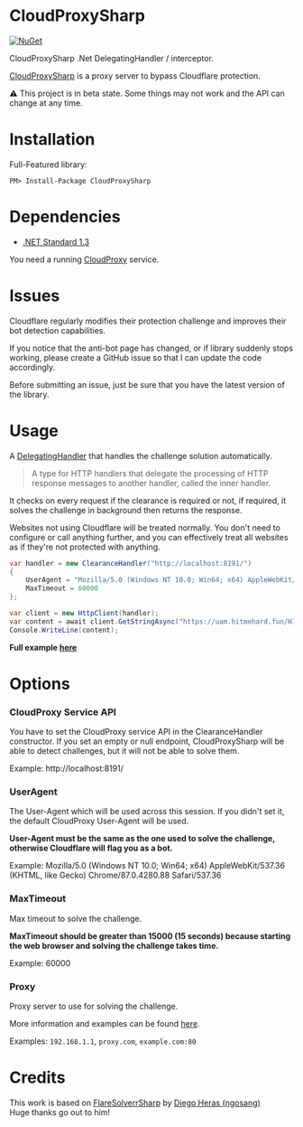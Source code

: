 CloudProxySharp
==================
[![NuGet](https://img.shields.io/nuget/v/CloudProxySharp.svg?maxAge=60)](https://www.nuget.org/packages/CloudProxySharp)

CloudProxySharp .Net DelegatingHandler / interceptor.

[CloudProxySharp](https://github.com/JBou/CloudProxySharp) is a proxy server to bypass Cloudflare protection.

:warning: This project is in beta state. Some things may not work and the API can change at any time.

# Installation
Full-Featured library:

`PM> Install-Package CloudProxySharp`

# Dependencies
- [.NET Standard 1.3](https://github.com/dotnet/standard/blob/master/docs/versions/netstandard1.3.md)

You need a running [CloudProxy](https://github.com/NoahCardoza/CloudProxy) service.

# Issues
Cloudflare regularly modifies their protection challenge and improves their bot detection capabilities.

If you notice that the anti-bot page has changed, or if library suddenly stops working, please create a GitHub issue so that I can
update the code accordingly.

Before submitting an issue, just be sure that you have the latest version of the library.

# Usage

A [DelegatingHandler](https://docs.microsoft.com/en-us/dotnet/api/system.net.http.delegatinghandler?view=netstandard-1.3) that
handles the challenge solution automatically.

> A type for HTTP handlers that delegate the processing of HTTP response messages to another handler, called the inner handler.

It checks on every request if the clearance is required or not, if required, it solves the challenge in background then returns the response.

Websites not using Cloudflare will be treated normally. You don't need to configure or call anything further, and you can effectively treat
all websites as if they're not protected with anything.

```csharp
var handler = new ClearanceHandler("http://localhost:8191/")
{
    UserAgent = "Mozilla/5.0 (Windows NT 10.0; Win64; x64) AppleWebKit/537.36 (KHTML, like Gecko) Chrome/87.0.4280.88 Safari/537.36",
    MaxTimeout = 60000
};

var client = new HttpClient(handler);
var content = await client.GetStringAsync("https://uam.hitmehard.fun/HIT");
Console.WriteLine(content);
```

**Full example [here](https://github.com/JBou/CloudProxySharp/tree/master/sample/CloudProxySharp.Sample)**

# Options
### CloudProxy Service API
You have to set the CloudProxy service API in the ClearanceHandler constructor. If you set an empty or null endpoint,
CloudProxySharp will be able to detect challenges, but it will not be able to solve them.

Example: http://localhost:8191/

### UserAgent
The User-Agent which will be used across this session. If you didn't set it, the default CloudProxy User-Agent will be used.

**User-Agent must be the same as the one used to solve the challenge, otherwise Cloudflare will flag you as a bot.**

Example: Mozilla/5.0 (Windows NT 10.0; Win64; x64) AppleWebKit/537.36 (KHTML, like Gecko) Chrome/87.0.4280.88 Safari/537.36

### MaxTimeout
Max timeout to solve the challenge.

**MaxTimeout should be greater than 15000 (15 seconds) because starting the web browser and solving the challenge takes time.**

Example: 60000

### Proxy
Proxy server to use for solving the challenge.  

More information and examples can be found [here](https://www.chromium.org/developers/design-documents/network-settings).

Examples: `192.168.1.1`, `proxy.com`, `example.com:80`


# Credits
This work is based on [FlareSolverrSharp](https://github.com/ngosang/FlareSolverrSharp) by [Diego Heras (ngosang)](https://github.com/ngosang)  
Huge thanks go out to him!